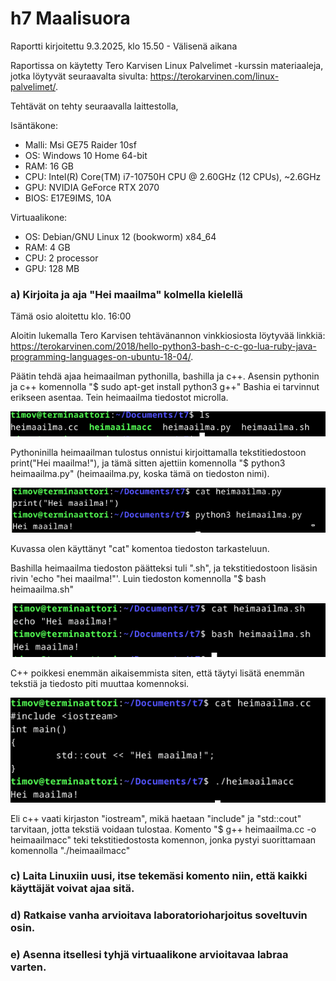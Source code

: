 # h7 Maalisuora

Raportti kirjoitettu 9.3.2025, klo 15.50 - Välisenä aikana

Raportissa on käytetty Tero Karvisen Linux Palvelimet -kurssin materiaaleja, jotka löytyvät seuraavalta sivulta: https://terokarvinen.com/linux-palvelimet/.

Tehtävät on tehty seuraavalla laittestolla,

Isäntäkone:

* Malli: Msi GE75 Raider 10sf
* OS: Windows 10 Home 64-bit
* RAM: 16 GB
* CPU: Intel(R) Core(TM) i7-10750H CPU @ 2.60GHz (12 CPUs), ~2.6GHz
* GPU: NVIDIA GeForce RTX 2070
* BIOS: E17E9IMS, 10A

Virtuaalikone:
* OS: Debian/GNU Linux 12 (bookworm) x84_64
* RAM: 4 GB
* CPU: 2 processor
* GPU: 128 MB

### a) Kirjoita ja aja "Hei maailma" kolmella kielellä
Tämä osio aloitettu klo. 16:00

Aloitin lukemalla Tero Karvisen tehtävänannon vinkkiosiosta löytyvää linkkiä: https://terokarvinen.com/2018/hello-python3-bash-c-c-go-lua-ruby-java-programming-languages-on-ubuntu-18-04/.

Päätin tehdä ajaa heimaailman pythonilla, bashilla ja c++. Asensin pythonin ja c++ komennolla "$ sudo apt-get install python3 g++" Bashia ei tarvinnut erikseen asentaa.
Tein heimaailma tiedostot microlla.

![a](images/h7_a_tiedostot.png)

Pythoninilla heimaailman tulostus onnistui kirjoittamalla tekstitiedostoon print("Hei maailma!"), ja tämä sitten ajettiin komennolla "$ python3 heimaailma.py" (heimaailma.py, koska tämä on tiedoston nimi). 

![a](images/h7_a_python.png)

Kuvassa olen käyttänyt "cat" komentoa tiedoston tarkasteluun.

Bashilla heimaailma tiedoston päätteksi tuli ".sh", ja tekstitiedostoon lisäsin rivin 'echo "hei maailma!"'. Luin tiedoston komennolla "$ bash heimaailma.sh"

![a](images/h7_a_bash.png)

C++ poikkesi enemmän aikaisemmista siten, että täytyi lisätä enemmän tekstiä ja tiedosto piti muuttaa komennoksi.

![a](images/h7_a_c++.png)

Eli c++ vaati kirjaston "iostream", mikä haetaan "include" ja "std::cout" tarvitaan, jotta tekstiä voidaan tulostaa. Komento "$ g++ heimaailma.cc -o heimaailmacc" teki tekstitiedostosta komennon, jonka pystyi suorittamaan komennolla "./heimaailmacc"

### c) Laita Linuxiin uusi, itse tekemäsi komento niin, että kaikki käyttäjät voivat ajaa sitä.

### d) Ratkaise vanha arvioitava laboratorioharjoitus soveltuvin osin.

### e) Asenna itsellesi tyhjä virtuaalikone arvioitavaa labraa varten.
